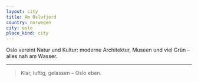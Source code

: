```yaml
---
layout: city
title: Am Oslofjord
country: norwegen
city: oslo
place_kind: city
---
```


Oslo vereint Natur und Kultur: moderne Architektur, Museen und viel Grün – alles nah am Wasser.

---

> Klar, luftig, gelassen – Oslo eben.

